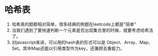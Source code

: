 # 哈希表
1. 哈希表的题都相对简单，很多经典的例题在leetcode上都是“简单”
2. 当我们遇到了要快速判断一个元素是否出现集合里的时候，就要考虑哈希法了。
3. 对javascript来讲，可以用的hash表的形式可以是 Object、Array、Map、Set。其中Map还能以引用类型作为key，还兼顾去重能力。
 
